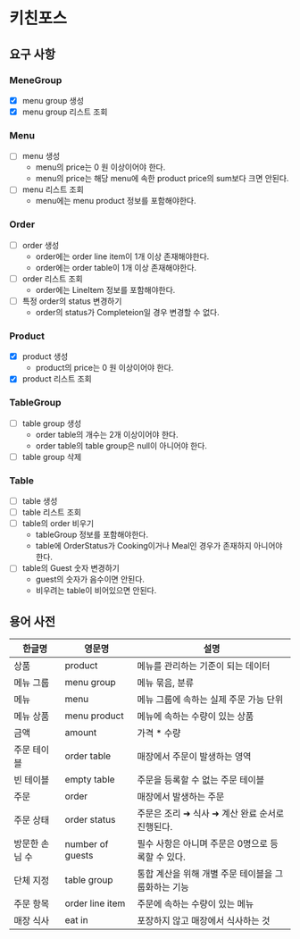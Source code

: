 # 키친포스

## 요구 사항
### MeneGroup
-[x]  menu group 생성
-[x]  menu group 리스트 조회

### Menu
-[ ]  menu 생성
   * menu의 price는 0 원 이상이어야 한다.
   * menu의 price는 해당 menu에 속한 product price의 sum보다 크면 안된다.
-[ ]  menu 리스트 조회
   * menu에는 menu product 정보를 포함해야한다.

### Order
-[ ]  order 생성
   * order에는 order line item이 1개 이상 존재해야한다.
   * order에는 order table이 1개 이상 존재해야한다.
-[ ]  order 리스트 조회
   * order에는 LineItem 정보를 포함해야한다.
-[ ]  특정 order의 status 변경하기
   * order의 status가 Completeion일 경우 변경할 수 없다.

### Product
-[x]  product 생성
   * product의 price는 0 원 이상이어야 한다.
-[x]  product 리스트 조회

### TableGroup
-[ ]  table group 생성
   * order table의 개수는 2개 이상이어야 한다.
   * order table의 table group은 null이 아니어야 한다.
-[ ]  table group 삭제

### Table
-[ ]  table 생성
-[ ]  table 리스트 조회
-[ ]  table의 order 비우기
   * tableGroup 정보를 포함해야한다.
   * table에 OrderStatus가 Cooking이거나 Meal인 경우가 존재하지 아니어야 한다.
-[ ]  table의 Guest 숫자 변경하기
   * guest의 숫자가 음수이면 안된다.
   * 비우려는 table이 비어있으면 안된다.



## 용어 사전

| 한글명 | 영문명 | 설명 |
| --- | --- | --- |
| 상품 | product | 메뉴를 관리하는 기준이 되는 데이터 |
| 메뉴 그룹 | menu group | 메뉴 묶음, 분류 |
| 메뉴 | menu | 메뉴 그룹에 속하는 실제 주문 가능 단위 |
| 메뉴 상품 | menu product | 메뉴에 속하는 수량이 있는 상품 |
| 금액 | amount | 가격 * 수량 |
| 주문 테이블 | order table | 매장에서 주문이 발생하는 영역 |
| 빈 테이블 | empty table | 주문을 등록할 수 없는 주문 테이블 |
| 주문 | order | 매장에서 발생하는 주문 |
| 주문 상태 | order status | 주문은 조리 ➜ 식사 ➜ 계산 완료 순서로 진행된다. |
| 방문한 손님 수 | number of guests | 필수 사항은 아니며 주문은 0명으로 등록할 수 있다. |
| 단체 지정 | table group | 통합 계산을 위해 개별 주문 테이블을 그룹화하는 기능 |
| 주문 항목 | order line item | 주문에 속하는 수량이 있는 메뉴 |
| 매장 식사 | eat in | 포장하지 않고 매장에서 식사하는 것 |


